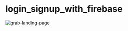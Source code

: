 # login_signup_with_firebase
![grab-landing-page](![[grab-landing-page](https://github.com/winnie1312/grab/blob/master/grab-landingpage-winnie.gif](https://designmodo.com/wp-content/uploads/2018/12/login-form.gif)))
